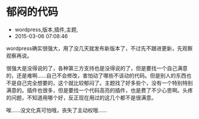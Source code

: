 # 郁闷的代码
- wordpress,版本,插件,主题,
- 2015-03-06 07:08:46

wordpress确实很强大，用了没几天就发布新版本了，不过先不跟进更新，先观察观察再说。


很强大是没得说的了，各种第三方支持也是没得说的了，但是要找一个自己满意的，还是难啊……自己不会修改，害怕动了哪些不该动的代码。但是别人的东西也不是自己完全想要的，这个就比较郁闷了。主题找了好多些个，没有一个特别特别满意的。插件也很多，但是要找一个代码高亮的插件，也是费了不少心思啊。头疼的问题，不知道用哪个好，反正现在用过的这几个都不是很满意。

唉……没文化真可怕哦，丧失了主动权哦……
